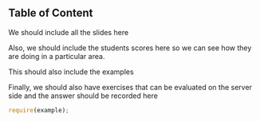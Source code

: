 ## Table of Content

We should include all the slides here 

Also, we should include the students scores here so we can see how they are doing in a particular area.
 
This should also include the examples

Finally, we should also have exercises that can be evaluated on the server side and the answer should be recorded here

```javascript
require(example);
```

<!-- inject:js -->
<!-- endinject -->